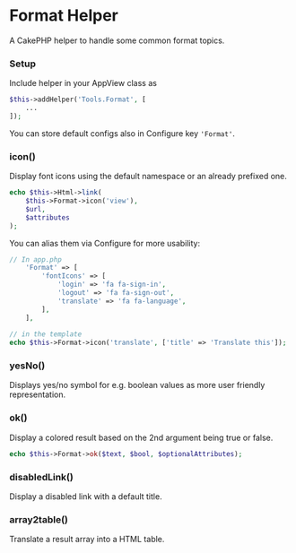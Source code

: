 # Format Helper

A CakePHP helper to handle some common format topics.

### Setup
Include helper in your AppView class as
```php
$this->addHelper('Tools.Format', [
	...
]);
```

You can store default configs also in Configure key `'Format'`.


### icon()
Display font icons using the default namespace or an already prefixed one.
```php
echo $this->Html->link(
	$this->Format->icon('view'), 
	$url, 
	$attributes
);
```

You can alias them via Configure for more usability:
```php
// In app.php
	'Format' => [
		'fontIcons' => [
			'login' => 'fa fa-sign-in',
			'logout' => 'fa fa-sign-out',
			'translate' => 'fa fa-language',
		],
	],
	
// in the template
echo $this->Format->icon('translate', ['title' => 'Translate this']);
```

### yesNo()

Displays yes/no symbol for e.g. boolean values as more user friendly representation.

### ok()

Display a colored result based on the 2nd argument being true or false.
```php
echo $this->Format->ok($text, $bool, $optionalAttributes);
```

### disabledLink()

Display a disabled link with a default title.

### array2table()

Translate a result array into a HTML table.
